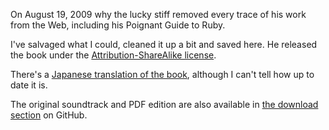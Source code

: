 On August 19, 2009 why the lucky stiff removed every trace of his work from the
Web, including his Poignant Guide to Ruby.

I've salvaged what I could, cleaned it up a bit and saved here. He released the
book under the [Attribution-ShareAlike license][cc].

There's a [Japanese translation of the book][jp], although I can't tell how up
to date it is.

The original soundtrack and PDF edition are also available in
[the download section][dl] on GitHub.


  [cc]: http://creativecommons.org/licenses/by-sa/2.5/
  [jp]: http://www.aoky.net/articles/why_poignant_guide_to_ruby/
  [dl]: http://github.com/mislav/poignant-guide/downloads
